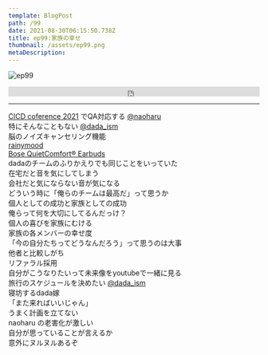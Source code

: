 ```yaml
---
template: BlogPost
path: /99
date: 2021-08-30T06:15:50.738Z
title: ep99:家族の幸せ
thumbnail: /assets/ep99.png
metaDescription:
---
```

![ep99](/assets/ep99.png)

<iframe width="100%" height="20" scrolling="no" frameborder="no" allow="autoplay" src="https://w.soundcloud.com/player/?url=https%3A//api.soundcloud.com/tracks/1115274565&color=%23ff5500&inverse=false&auto_play=false&show_user=true"></iframe>

***

[CICD coference 2021](https://event.cloudnativedays.jp/cicd2021) でQA対応する [@naoharu](https://twitter.com/naoharu)   
特にそんなこともない [@dada_ism](https://twitter.com/dada_ism)  
脳のノイズキャンセリング機能  
[rainymood](https://rainymood.com/)  
[Bose QuietComfort® Earbuds](https://www.bose.co.jp/ja_jp/products/headphones/earbuds/quietcomfort-earbuds.html#v=qc_earbuds_black)  
dadaのチームのふりかえりでも同じことをいっていた  
在宅だと音を気にしてしまう  
会社だと気にならない音が気になる  
どういう時に「俺らのチームは最高だ」って思うか  
個人としての成功と家族としての成功  
俺らって何を大切にしてるんだっけ？  
個人の喜びを家族にむける  
家族の各メンバーの幸せ度  
「今の自分たちってどうなんだろう」って思うのは大事  
他者と比較しがち  
リファラル採用  
自分がこうなりたいって未来像をyoutubeで一緒に見る  
旅行のスケジュールを決めたい  [@dada_ism](https://twitter.com/dada_ism)    
寝坊するdada嫁  
「また来ればいいじゃん」  
うまく計画を立てない  
naoharu の老害化が激しい  
自分が思っていることが言えるか  
意外にヌルヌルあるぞ  



